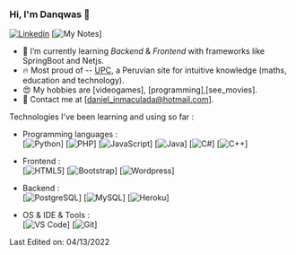 ### Hi, I'm Danqwas 👋 

[![Linkedin](https://img.shields.io/badge/-LinkedIn-blue?style=flat&logo=Linkedin&logoColor=white&link=https://www.linkedin.com/in/dinhanhthi/)](https://www.linkedin.com/in/daniel-jes%C3%BAs-echegaray-apac-a21942228/)
[![My Notes](https://img.shields.io/badge/-My%20Notes-009e22?style=flat&logo=data:image/png;base64,iVBORw0KGgoAAAANSUhEUgAAAA4AAAARCAQAAABHwVUUAAAAxklEQVQYlYWROw6BQRSFp1LRW4BaqUCswAJsQYJoJDQsAI0VSIgIpUKjIgqxAIlGoSXexPNz+ecvMDi3uvnmzD0zVymFkwI9ui/Vo4JH4SDEhE9diSkCZMkzZ0Wblq6pwBspJdcGWUgzJEqDOk3S1DTES5IyGwbi37FmL0eqNnQToc+RMQkZkCVHnI4NXYQZcZZmz/ZZOy429JGhJIHepQP5ZeKn/jr1zJMZWmkPZmi9c/ktUNCAtNP625kZ/tqKeuQtmvd5B5bhnUU8EVlfAAAAAElFTkSuQmCC&link=https://dinhanhthi.com/notes)]


- 🌱 I’m currently learning *Backend* & *Frontend* with frameworks like SpringBoot and Netjs.
- 🔥 Most proud of -- [UPC](https://www.upc.edu.pe/), a Peruvian site for intuitive knowledge (maths, education and technology).
- 😍 My hobbies are [videogames], [programming],[see_movies].
- 💌 Contact me at [daniel_inmaculada@hotmail.com].

Technologies I've been learning and using so far :

- Programming languages : <br />
    [![Python](http://img.shields.io/badge/-Python-eee?style=flat-square&logo=python&logoColor#F7BD2F)]
    [![PHP](http://img.shields.io/badge/-PHP-eee?style=flat-square&logo=php&logoColor=4951aa)]
    [![JavaScript](https://img.shields.io/badge/-JavaScript-eee?style=flat-square&logo=javascript&logoColor=DD9C25)]
    [![Java](https://img.shields.io/badge/-Java-eee?style=flat-square&logo=java&logoColor=DD9C25)]
    [![C#](https://img.shields.io/badge/-Csharp-eee?style=flat-square&logo=csharp&logoColor=DD9C25)]
    [![C++](https://img.shields.io/badge/-Cplusplus-eee?style=flat-square&logo=c++&logoColor=DD9C25)]
    
   

- Frontend : <br />
    [![HTML5](http://img.shields.io/badge/-HTML5-eee?style=flat-square&logo=html5&logoColor=E34F26)]
    [![Bootstrap](http://img.shields.io/badge/-Bootstrap-eee?style=flat-square&logo=bootstrap&logoColor=563D7C)]
    [![Wordpress](http://img.shields.io/badge/-Wordpress-eee?style=flat-square&logo=wordpress&logoColor=21759B)]
- Backend : <br />
    [![PostgreSQL](https://img.shields.io/badge/-PostgreSQL-eee?style=flat-square&logo=postgresql&logoColor=0273B7)]
    [![MySQL](http://img.shields.io/badge/-MySQL-eee?style=flat-square&logo=mysql&logoColor=4479A1)]
    [![Heroku](https://img.shields.io/badge/-Heroku-eee?style=flat-square&logo=heroku&logoColor=430098)]
- OS & IDE & Tools : <br />
    [![VS Code](http://img.shields.io/badge/-VS%20Code-eee?style=flat-square&logo=visual-studio-code&logoColor=007ACC)]
    [![Git](http://img.shields.io/badge/-Git-eee?style=flat-square&logo=git&logoColor=F05032)]


Last Edited on: 04/13/2022